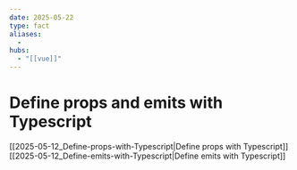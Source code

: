 ```yaml
---
date: 2025-05-22
type: fact
aliases:
  -
hubs:
  - "[[vue]]"
---
```


# Define props and emits with Typescript

[[2025-05-12_Define-props-with-Typescript|Define props with Typescript]]
[[2025-05-12_Define-emits-with-Typescript|Define emits with Typescript]]

